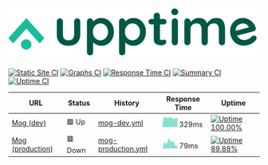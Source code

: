 # [![Upptime](./assets/logo.svg)](http://mog-status.elchronicle.io)

[![Static Site CI](https://github.com/cravemob/mog-status/workflows/Static%20Site%20CI/badge.svg)](https://github.com/cravemob/mog-status/actions?query=workflow%3A%22Static+Site+CI%22)
[![Graphs CI](https://github.com/cravemob/mog-status/workflows/Graphs%20CI/badge.svg)](https://github.com/cravemob/mog-status/actions?query=workflow%3A%22Graphs+CI%22)
[![Response Time CI](https://github.com/cravemob/mog-status/workflows/Response%20Time%20CI/badge.svg)](https://github.com/cravemob/mog-status/actions?query=workflow%3A%22Response+Time+CI%22)
[![Summary CI](https://github.com/cravemob/mog-status/workflows/Summary%20CI/badge.svg)](https://github.com/cravemob/mog-status/actions?query=workflow%3A%22Summary+CI%22)
[![Uptime CI](https://github.com/cravemob/mog-status/workflows/Uptime%20CI/badge.svg)](https://github.com/cravemob/mog-status/actions?query=workflow%3A%22Uptime+CI%22)

<!--start: status pages-->
<!-- This summary is generated by Upptime (https://github.com/upptime/upptime) -->
<!-- Do not edit this manually, your changes will be overwritten -->

| URL                                                                                   | Status  | History                                                                                                | Response Time                                                                      | Uptime                                                                                                                                                                                                                          |
| ------------------------------------------------------------------------------------- | ------- | ------------------------------------------------------------------------------------------------------ | ---------------------------------------------------------------------------------- | ------------------------------------------------------------------------------------------------------------------------------------------------------------------------------------------------------------------------------- |
| [Mog (dev)](http://ec2-13-125-98-107.ap-northeast-2.compute.amazonaws.com:30000)      | 🟩 Up   | [mog-dev.yml](https://github.com/Cravemob/mog-status/commits/master/history/mog-dev.yml)               | <img alt="Response time graph" src="./graphs/mog-dev.png" height="20"> 329ms       | [![Uptime 100.00%](https://img.shields.io/endpoint?url=https%3A%2F%2Fraw.githubusercontent.com%2FCravemob%2Fmog-status%2Fmaster%2Fapi%2Fmog-dev%2Fuptime.json)](https://mog-status.elchronicle.io/history/mog-dev)              |
| [Mog (production)](http://ec2-15-223-29-142.ca-central-1.compute.amazonaws.com:30000) | 🟥 Down | [mog-production.yml](https://github.com/Cravemob/mog-status/commits/master/history/mog-production.yml) | <img alt="Response time graph" src="./graphs/mog-production.png" height="20"> 79ms | [![Uptime 89.88%](https://img.shields.io/endpoint?url=https%3A%2F%2Fraw.githubusercontent.com%2FCravemob%2Fmog-status%2Fmaster%2Fapi%2Fmog-production%2Fuptime.json)](https://mog-status.elchronicle.io/history/mog-production) |

<!--end: status pages-->
